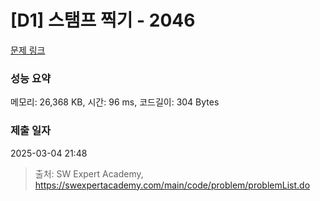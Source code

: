 # [D1] 스탬프 찍기 - 2046 

[문제 링크](https://swexpertacademy.com/main/code/problem/problemDetail.do?contestProbId=AV5QKdT6AyYDFAUq) 

### 성능 요약

메모리: 26,368 KB, 시간: 96 ms, 코드길이: 304 Bytes

### 제출 일자

2025-03-04 21:48



> 출처: SW Expert Academy, https://swexpertacademy.com/main/code/problem/problemList.do